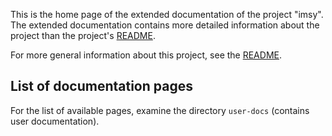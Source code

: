 This is the home page of the extended documentation of the project "imsy". The extended documentation contains more detailed information about the project than the project's [README](TODO).

For more general information about this project, see the [README](TODO).

## List of documentation pages

For the list of available pages, examine the directory `user-docs` (contains user documentation).